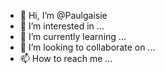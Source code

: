 - 👋 Hi, I’m @Paulgaisie
- 👀 I’m interested in ...
- 🌱 I’m currently learning ...
- 💞️ I’m looking to collaborate on ...
- 📫 How to reach me ...

<!---
Paulgaisie/Paulgaisie is a ✨ special ✨ repository because its `README.md` (this file) appears on your GitHub profile.
You can click the Preview link to take a look at your changes.
--->
